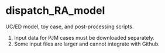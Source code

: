 # dispatch_RA_model
UC/ED model, toy case, and post-processing scripts.

1. Input data for PJM cases must be downloaded separately. 
2. Some input files are larger and cannot integrate with Github.
